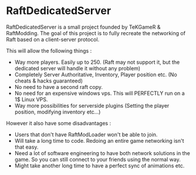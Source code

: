 # RaftDedicatedServer

RaftDedicatedServer is a small project founded by TeKGameR & RaftModding.
The goal of this project is to fully recreate the networking of Raft based on a client-server protocol.

This will allow the following things :
 - Way more players. Easily up to 250. (Raft may not support it, but the dedicated server will handle it without any problem)
 - Completely Server Authoritative, Inventory, Player position etc. (No cheats & hacks guaranteed)
 - No need to have a second raft copy.
 - No need for an expensive windows vps. This will PERFECTLY run on a 1$ Linux VPS.
 - Way more possibilities for serverside plugins (Setting the player position, modifying inventory etc...)
 
However it also have some disadvantages :
 - Users that don't have RaftModLoader won't be able to join.
 - Will take a long time to code. Redoing an entire game networking isn't that easy.
 - Need a lot of software engineering to have both network solutions in the game. So you can still connect to your friends using the normal way.
 - Might take another long time to have a perfect sync of animations etc.
